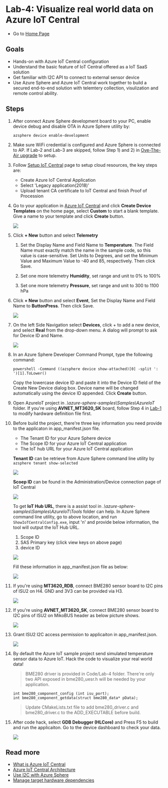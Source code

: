 # Lab-4: Visualize real world data on Azure IoT Central

- Go to [Home Page](README.md)

## Goals

- Hands-on with Azure IoT Central configuration
- Understand the basic feature of IoT Central offered as a IoT SaaS solution
- Get familiar with I2C API to connect to external sensor device
- Use Azure Sphere and Azure IoT Central work together to build a secured end-to-end solution with telemtery collection, visulization and remote control ability.

## Steps

1. After connect Azure Sphere development board to your PC, enable device debug and disable OTA in Azure Sphere utility by:
   
   `azsphere device enable-development`

2. Make sure WiFi credential is configured and Azure Sphere is connected to AP. If Lab-2 and Lab-3 are skipped, follow Step 1) and 2) in [Ove-The-Air upgrade](Lab-2.md) to setup.
   
3. Follow [Setup IoT Central](https://docs.microsoft.com/en-us/azure-sphere/app-development/setup-iot-central) page to setup cloud resources, the key steps are:
    
    - Create Azure IoT Central Application
    - Select 'Legacy application(2018)'
    - Upload tenant CA certificate to IoT Central and finish Proof of Procession

4. Go to your application in [Azure IoT Central](https://apps.azureiotcentral.com/) and click **Create Device Templates** on the home page, select **Custom** to start a blank template. Give a name to your template and click **Create** button. 

    ![](images/AzureSphereTemplate.png)
   
5. Click **+ New** button and select **Telemetry**
   
   1. Set the Display Name and Field Name to **Temperature**. The Field Name must exactly match the name in the sample code, so this value is case-sensitive. Set Units to Degrees, and set the Minimum Value and Maximum Value to -40 and 85, respectively. Then click Save.

   2. Set one more telemetry **Humidity**, set range and unit to 0% to 100%
   3. Set one more telemetry **Pressure**, set range and unit to 300 to 1100 hPa

6. Click **+ New** button and select **Event**, Set the Display Name and Field Name to **ButtonPress**. Then click Save. 

    ![](images/template.png)

7. On the left Side Navigation select **Devices**, click + to add a new device, and select **Real** from the drop-down menu. A dialog will prompt to ask for Device ID and Name.

    ![](images/Realdevice.png)

8. In an Azure Sphere Developer Command Prompt, type the following command:
   
   `powershell -Command ((azsphere device show-attached)[0] -split ': ')[1].ToLower()`

   Copy the lowercase device ID and paste it into the Device ID field of the Create New Device dialog box. Device name will be changed automatically using the device ID appended. Click **Create** button.

3. Open AzureIoT project in *.\azure-sphere-samples\Samples\AzureIoT* folder. If you're using **AVNET_MT3620_SK** board, follow Step 4 in [Lab-1](Lab-1.md) to modify hardware definition file first.
   
4. Before build the project, there're three key information you need provide to the applicaton in app_manifest.json file.  
   
   - The Tenant ID for your Azure Sphere device
   - The Scope ID for your Azure IoT Central application
   - The IoT hub URL for your Azure IoT Central application 

    **Tenant ID** can be retrieve from Azure Sphere command line utility by
    `azsphere tenant show-selected`

    ![](images/tenant.png)

    **Scoep ID** can be found in the Administration/Device connection page of IoT Central

    ![](images/centralsetting.png)

    To get **IoT Hub URL**, there is a assist tool in *.\azure-sphere-samples\Samples\AzureIoT\Tools* folder can help. In Azure Sphere command line utility, go to above location, and run `ShowIoTCentralConfig.exe`, input 'n' and provide below information, the tool will output the IoT Hub URL.

    1. Scope ID
    2. SAS Primary key (click view keys on above page)
    3. device ID

    ![](images/ShowIoTCentralConfig.png)

    Fill these information in app_manifest.json file as below:

    ![](images/central_manifest.png)

10. If you're using **MT3620_RDB**, connect BME280 sensor board to I2C pins of ISU2 on H4. GND and 3V3 can be provided via H3.

    ![](images/MT3620_DVB_I2C.png)

11. If you're using **AVNET_MT3620_SK**, connect BME280 sensor board to I2C pins of ISU2 on MikoBUS header as below picture shows. 

    ![](images/SK_BME280.png)


12. Grant ISU2 I2C access permission to applicaiton in app_manifest.json.
    
    ![](images/i2c.png)

13. By default the Azure IoT sample project send simulated temperature sensor data to Azure IoT. Hack the code to visualize your real world data! 

    > BME280 driver is provided in Code/Lab-4 folder. There're only two API exposed in bme280_uesr.h will be needed by your application. 
    
    ```
    int bme280_component_config (int isu_port);
    int bme280_component_getdata(struct bme280_data* pData);
    ```

    > Update CMakeLists.txt file to add bme280_driver.c and bme280_driver.c to the ADD_EXECUTABLE before build.

14. After code hack, select **GDB Debugger (HLCore)** and Press F5 to build and run the applicaiton. Go to the device dashboard to check your data.

    ![](images/datapreview.png)

## Read more

- [What is Azure IoT Central](https://docs.microsoft.com/en-us/azure/iot-central/overview-iot-central)
- [Azure IoT Central Architecture](https://docs.microsoft.com/en-us/azure/iot-central/concepts-architecture)
- [Use I2C with Azure Sphere](https://docs.microsoft.com/en-us/azure-sphere/app-development/i2c)
- [Manage target hardware dependencies](https://docs.microsoft.com/en-us/azure-sphere/app-development/manage-hardware-dependencies)


